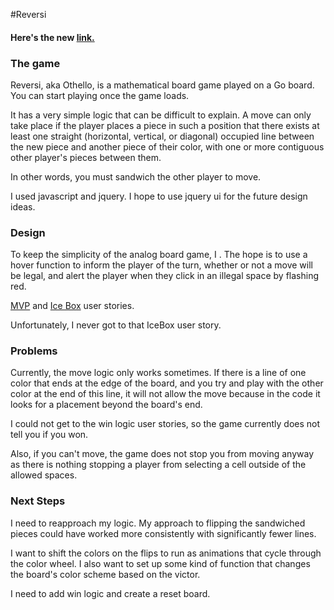 #Reversi

#### Here's the new [link.](http://ezraez.github.io/reversi/)


### The game
Reversi, aka Othello, is a mathematical board game played on a Go board. You can start playing once the game loads.

It has a very simple logic that can be difficult to explain.  A move can only take place if the player places a piece in such a position that there exists at least one straight (horizontal, vertical, or diagonal) occupied line between the new piece and another piece of their color, with one or more contiguous other player's pieces between them.

In other words, you must sandwich the other player to move.

I used javascript and jquery. I hope to use jquery ui for the future design ideas.


### Design
To keep the simplicity of the analog board game, I .  The hope is to use a hover function to inform the player of the turn, whether or not a move will be legal, and alert the player when they click in an illegal space by flashing red.

[MVP](user_stories/MVP_user_stories_reversi.md) and [Ice Box](user_stories/icebox_user_stories_reversi.md) user stories.

Unfortunately, I never got to that IceBox user story.

### Problems

Currently, the move logic only works sometimes. If there is a line of one color that ends at the edge of the board, and you try and play with the other color at the end of this line, it will not allow the move because in the code it looks for a placement beyond the board's end.

I could not get to the win logic user stories, so the game currently does not tell you if you won.

Also, if you can't move, the game does not stop you from moving anyway as there is nothing stopping a player from selecting a cell outside of the allowed spaces.

### Next Steps

I need to reapproach my logic. My approach to flipping the sandwiched pieces could have worked more consistently with significantly fewer lines.

I want to shift the colors on the flips to run as animations that cycle through the color wheel.  I also want to set up some kind of function that changes the board's color scheme based on the victor.

I need to add win logic and create a reset board.
